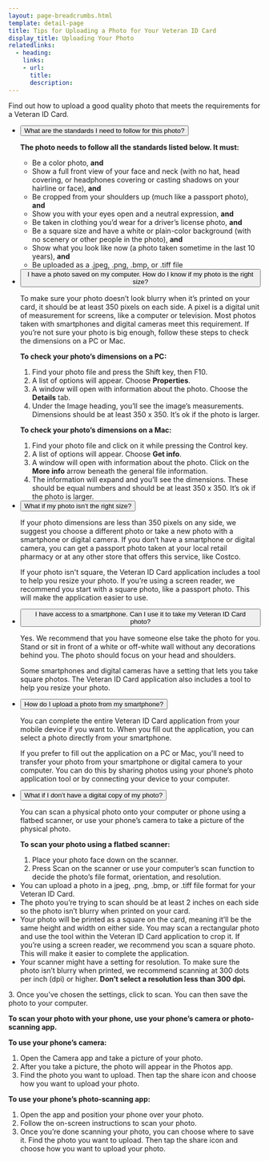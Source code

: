 ```yaml
---
layout: page-breadcrumbs.html
template: detail-page
title: Tips for Uploading a Photo for Your Veteran ID Card 
display_title: Uploading Your Photo
relatedlinks:
  - heading: 
    links:
    - url: 
      title: 
      description:
---
```


<div class="va-introtext">

Find out how to upload a good quality photo that meets the requirements for a Veteran ID Card.

</div>

<div class="usa-accordion">
<ul class="usa-unstyled-list">
<li>
<button class="usa-button-unstyled usa-accordion-button" aria-controls="standards">What are the standards I need to follow for this photo?</button>
<div id="standards" class="usa-accordion-content">

<strong>The photo needs to follow all the standards listed below. It must:</strong>

<ul>
<li>Be a color photo, <strong>and</strong></li>
<li>Show a full front view of your face and neck (with no hat, head covering, or headphones covering or casting shadows on your hairline or face), <strong>and</strong></li>
<li>Be cropped from your shoulders up (much like a passport photo), <strong>and</strong></li>
<li>Show you with your eyes open and a neutral expression, <strong>and</strong></li>
<li>Be taken in clothing you’d wear for a driver’s license photo, <strong>and</strong></li>
<li>Be a square size and have a white or plain-color background (with no scenery or other people in the photo), <strong>and</strong></li>
<li>Show what you look like now (a photo taken sometime in the last 10 years), <strong>and</strong></li>
<li>Be uploaded as a .jpeg, .png, .bmp, or .tiff file</li>
</ul>

</div>
</li>
<li>
<button class="usa-button-unstyled usa-accordion-button" aria-controls="saved-photo">I have a photo saved on my computer. How do I know if my photo is the right size?</button>
<div id="saved-photo" class="usa-accordion-content">
 
To make sure your photo doesn’t look blurry when it’s printed on your card, it should be at least 350 pixels on each side. A pixel is a digital unit of measurement for screens, like a computer or television. Most photos taken with smartphones and digital cameras meet this requirement. 
If you’re not sure your photo is big enough, follow these steps to check the dimensions on a PC or Mac.

**To check your photo’s dimensions on a PC:**

1.  Find your photo file and press the Shift key, then F10.
2.  A list of options will appear. Choose **Properties**.
3.  A window will open with information about the photo. Choose the **Details** tab.
4.  Under the Image heading, you’ll see the image’s measurements. Dimensions should be at least 350 x 350. It’s ok if the photo is larger.

**To check your photo’s dimensions on a Mac:**

1.  Find your photo file and click on it while pressing the Control key.
2.  A list of options will appear. Choose **Get info**.
3.  A window will open with information about the photo. Click on the **More info** arrow beneath the general file information.
4.  The information will expand and you’ll see the dimensions. These should be equal numbers and should be at least 350 x 350. It’s ok if the photo is larger.

</div>
</li>
<li>
<button class="usa-button-unstyled usa-accordion-button" aria-controls="right-size">What if my photo isn’t the right size?</button>
<div id="right-size" class="usa-accordion-content">
 
If your photo dimensions are less than 350 pixels on any side, we suggest you choose a different photo or take a new photo with a smartphone or digital camera. If you don’t have a smartphone or digital camera, you can get a passport photo taken at your local retail pharmacy or at any other store that offers this service, like Costco.

If your photo isn't square, the Veteran ID Card application includes a tool to help you resize your photo. If you’re using a screen reader, we recommend you start with a square photo, like a passport photo. This will make the application easier to use.

</div>
</li>
<li>
<button class="usa-button-unstyled usa-accordion-button" aria-controls="access-smartphone">I have access to a smartphone. Can I use it to take my Veteran ID Card photo?</button>
<div id="access-smartphone" class="usa-accordion-content">

Yes. We recommend that you have someone else take the photo for you. Stand or sit in front of a white or off-white wall without any decorations behind you. The photo should focus on your head and shoulders.

Some smartphones and digital cameras have a setting that lets you take square photos. The Veteran ID Card application also includes a tool to help you resize your photo.

</div>
</li>
<li>
<button class="usa-button-unstyled usa-accordion-button" aria-controls="upload-smartphone">How do I upload a photo from my smartphone?</button>
<div id="upload-smartphone" class="usa-accordion-content">

You can complete the entire Veteran ID Card application from your mobile device if you want to. When you fill out the application, you can select a photo directly from your smartphone.

If you prefer to fill out the application on a PC or Mac, you'll need to transfer your photo from your smartphone or digital camera to your computer. You can do this by sharing photos using your phone’s photo application tool or by connecting your device to your computer.

</div>
</li>
<li>
<button class="usa-button-unstyled usa-accordion-button" aria-controls="upload-physical">What if I don’t have a digital copy of my photo?</button>
<div id="upload-physical" class="usa-accordion-content">

You can scan a physical photo onto your computer or phone using a flatbed scanner, or use your phone’s camera to take a picture of the physical photo.

**To scan your photo using a flatbed scanner:**

1.  Place your photo face down on the scanner.
2.  Press Scan on the scanner or use your computer’s scan function to decide the photo’s file format, orientation, and resolution.
    <ul>
<li>You can upload a photo in a jpeg, .png, .bmp, or .tiff file format for your Veteran ID Card.</li>
<li>The photo you’re trying to scan should be at least 2 inches on each side so the photo isn’t blurry when printed on your card.</li>
<li>Your photo will be printed as a square on the card, meaning it’ll be the same height and width on either side. You may scan a rectangular photo and use the tool within the Veteran ID Card application to crop it. If you’re using a screen reader, we recommend you scan a square photo. This will make it easier to complete the application.</li>
<li>Your scanner might have a setting for resolution. To make sure the photo isn’t blurry when printed, we recommend scanning at 300 dots per inch (dpi) or higher. <strong>Don’t select a resolution less than 300 dpi.</strong></li>
</ul>
3.  Once you’ve chosen the settings, click to scan. You can then save the photo to your computer.

**To scan your photo with your phone, use your phone’s camera or photo-scanning app.**

**To use your phone’s camera:**

1.  Open the Camera app and take a picture of your photo.
2.  After you take a picture, the photo will appear in the Photos app.
3.  Find the photo you want to upload. Then tap the share icon and choose how you want to upload your photo.

**To use your phone’s photo-scanning app:**

1.  Open the app and position your phone over your photo.
2.  Follow the on-screen instructions to scan your photo.
3.  Once you’re done scanning your photo, you can choose where to save it. Find the photo you want to upload. Then tap the share icon and choose how you want to upload your photo.

</div>
</li>
</ul>
</div>

<script type="text/javascript" src="/js/vendor/uswds.min.js"></script>
